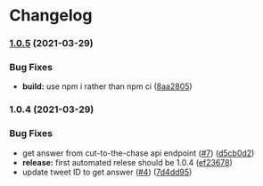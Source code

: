 # Changelog

### [1.0.5](https://www.github.com/bcoe/istheshipstillstuck/compare/v1.0.4...v1.0.5) (2021-03-29)


### Bug Fixes

* **build:** use npm i rather than npm ci ([8aa2805](https://www.github.com/bcoe/istheshipstillstuck/commit/8aa2805b10811e2930016a5398019bce9a7545a8))

### 1.0.4 (2021-03-29)


### Bug Fixes

* get answer from cut-to-the-chase api endpoint ([#7](https://www.github.com/bcoe/istheshipstillstuck/issues/7)) ([d5cb0d2](https://www.github.com/bcoe/istheshipstillstuck/commit/d5cb0d2114e754f26e371d26a07ada906237515b))
* **release:** first automated relese should be 1.0.4 ([ef23678](https://www.github.com/bcoe/istheshipstillstuck/commit/ef23678ee8a6d5612232c6914057b15274fd6193))
* update tweet ID to get answer ([#4](https://www.github.com/bcoe/istheshipstillstuck/issues/4)) ([7d4dd95](https://www.github.com/bcoe/istheshipstillstuck/commit/7d4dd957fcb179bbb625459262b4a16b541e103c))
